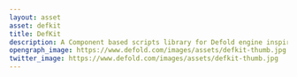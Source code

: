 ```yaml
---
layout: asset
asset: defkit
title: DefKit
description: A Component based scripts library for Defold engine inspired by the Game Maker studio visual scripting.
opengraph_image: https://www.defold.com/images/assets/defkit-thumb.jpg
twitter_image: https://www.defold.com/images/assets/defkit-thumb.jpg
---
```

